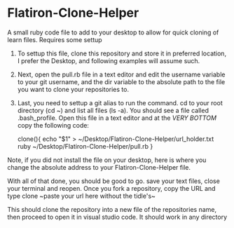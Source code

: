 # Flatiron-Clone-Helper
A small ruby code file to add to your desktop to allow for quick cloning of learn files. Requires some settup


1. To settup this file, clone this repository and store it in preferred location, I prefer the Desktop, and following examples will
assume such.

2. Next, open the pull.rb file in a text editor and edit the username variable to your git username, and the dir
variable to the absolute path to the file you want to clone your repositories to.

3. Last, you need to settup a git alias to run the command. cd to your root directory (cd ~) and list all files (ls -a).
You should see a file called .bash_profile. Open this file in a text editor and at the *VERY BOTTOM* copy the following code:

    clone(){
      echo "$1" > ~/Desktop/Flatiron-Clone-Helper/url_holder.txt
      ruby ~/Desktop/Flatiron-Clone-Helper/pull.rb
    }
    
Note, if you did not install the file on your desktop, here is where you change the absolute address to your Flatiron-Clone-Helper
file.




With all of that done, you should be good to go. save your text files, close your terminal and reopen. Once you fork
a repository, copy the URL and type           clone ~paste your url here without the tidle's~

This should clone the repository into a new file of the repositories name, then proceed to open it in visual studio code.
It should work in any directory
